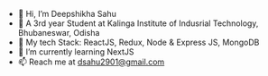 - 👋 Hi, I’m Deepshikha Sahu
- 🏢 A 3rd year Student at Kalinga Institute of Indusrial Technology, Bhubaneswar, Odisha
- 👀 My tech Stack: ReactJS, Redux, Node & Express JS, MongoDB
- 🌱 I’m currently learning NextJS
- 📫 Reach me at dsahu2901@gmail.com

<!---
deep-shikha1701/deep-shikha1701 is a ✨ special ✨ repository because its `README.md` (this file) appears on your GitHub profile.
You can click the Preview link to take a look at your changes.
--->
